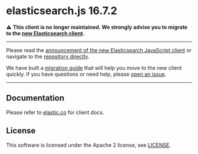 # elasticsearch.js 16.7.2

⚠️ **This client is no longer maintained. We strongly advise you to migrate to the [new Elasticsearch client](https://github.com/elastic/elasticsearch-js).**

---

Please read the [announcement of the new Elasticsearch JavaScript client](https://www.elastic.co/blog/new-elasticsearch-javascript-client-released) or navigate to the [repository directly](https://github.com/elastic/elasticsearch-js).

We have built a [migration guide](https://www.elastic.co/guide/en/elasticsearch/client/elasticsearch-js/current/breaking-changes.html) that will help you move to the new client quickly. If you have questions or need help, please [open an issue](https://github.com/elastic/elasticsearch-js/issues/new/choose).

---

## Documentation

Please refer to [elastic.co](https://www.elastic.co/guide/en/elasticsearch/client/elasticsearch-js/16.x/index.html) for client docs.

## License

This software is licensed under the Apache 2 license, see [LICENSE](https://github.com/elastic/elasticsearch-js-legacy/blob/16.x/LICENSE).
